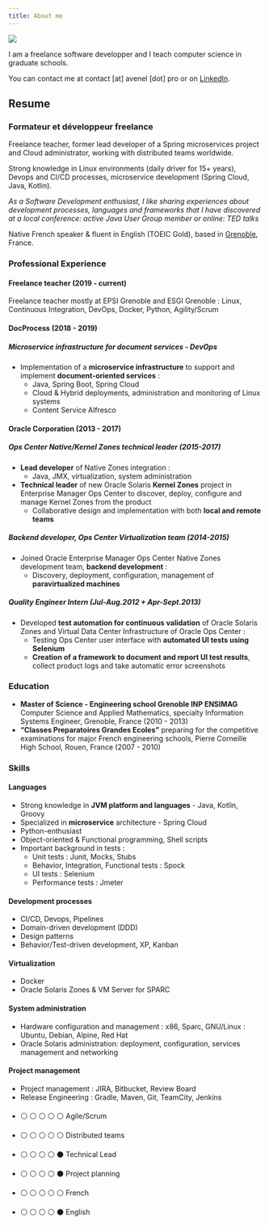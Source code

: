 ```yaml
---
title: About me
---
```


![](@assets/undraw/undraw_personal-info_yzls.svg)

I am a freelance software developper and I teach computer science in graduate schools.

You can contact me at contact [at] avenel [dot] pro or on [LinkedIn](https://www.linkedin.com/in/tom-avenel/).

## Resume

### Formateur et développeur freelance

Freelance teacher, former lead developer of a Spring microservices project and Cloud administrator, working with distributed teams worldwide.

Strong knowledge in Linux environments (daily driver for 15+ years), Devops and CI/CD processes, microservice development (Spring Cloud, Java, Kotlin).

_As a Software Development enthusiast, I like sharing experiences about development processes, languages and frameworks that I have discovered at a local conference: active Java User Group member or online: TED talks_

Native French speaker & fluent in English (TOEIC Gold), based in [Grenoble](https://www.wikidata.org/wiki/Q1289), France.

### Professional Experience

#### Freelance teacher (2019 - current)

Freelance teacher mostly at EPSI Grenoble and ESGI Grenoble : Linux, Continuous Integration, DevOps, Docker, Python, Agility/Scrum

#### DocProcess (2018 - 2019)

##### Microservice infrastructure for document services - DevOps

* Implementation of a **microservice infrastructure** to support and implement **document-oriented services** :
  * Java, Spring Boot, Spring Cloud
  * Cloud & Hybrid deployments, administration and monitoring of Linux systems
  * Content Service Alfresco

#### Oracle Corporation (2013 - 2017)

##### Ops Center Native/Kernel Zones technical leader (2015-2017)

* **Lead developer** of Native Zones integration :
  * Java, JMX, virtualization, system administration
* **Technical leader** of new Oracle Solaris **Kernel Zones** project in Enterprise Manager Ops Center to discover, deploy, configure and manage Kernel Zones from the product
  * Collaborative design and implementation with both **local and remote teams**

##### Backend developer, Ops Center Virtualization team (2014-2015)

* Joined Oracle Enterprise Manager Ops Center Native Zones development team, **backend development** :
  * Discovery, deployment, configuration, management of **paravirtualized machines**

##### Quality Engineer Intern (Jul-Aug.2012 + Apr-Sept.2013)

* Developed **test automation for continuous validation** of Oracle Solaris Zones and Virtual Data Center Infrastructure of Oracle Ops Center :
  * Testing Ops Center user interface with **automated UI tests using Selenium**
  * **Creation of a framework to document and report UI test results**, collect product logs and take automatic error screenshots

### Education

* **Master of Science - Engineering school Grenoble INP ENSIMAG** Computer Science and Applied Mathematics, specialty Information Systems Engineer, Grenoble, France (2010 - 2013)
* **“Classes Preparatoires Grandes Ecoles”** preparing for the competitive examinations for major French engineering schools, Pierre Corneille High School, Rouen, France (2007 - 2010)

### Skills

#### Languages

* Strong knowledge in **JVM platform and languages** - Java, Kotlin, Groovy
* Specialized in **microservice** architecture - Spring Cloud
* Python-enthusiast
* Object-oriented & Functional programming, Shell scripts
* Important background in tests :
  * Unit tests : Junit, Mocks, Stubs
  * Behavior, Integration, Functional tests : Spock
  * UI tests : Selenium
  * Performance tests : Jmeter

#### Development processes

* CI/CD, Devops, Pipelines
* Domain-driven development (DDD)
* Design patterns
* Behavior/Test-driven development, XP, Kanban

#### Virtualization

* Docker
* Oracle Solaris Zones & VM Server for SPARC

#### System administration

* Hardware configuration and management : x86, Sparc, GNU/Linux : Ubuntu, Debian, Alpine, Red Hat
* Oracle Solaris administration: deployment, configuration, services management and networking

#### Project management

* Project management : JIRA, Bitbucket, Review Board
* Release Engineering : Gradle, Maven, Git, TeamCity, Jenkins

####

* &#9898; &#9898; &#9898; &#9898; &#9898; Agile/Scrum
* &#9898; &#9898; &#9898; &#9898; &#9898; Distributed teams
* &#9898; &#9898; &#9898; &#9898; &#9899; Technical Lead
* &#9898; &#9898; &#9898; &#9898; &#9899; Project planning

* &#9898; &#9898; &#9898; &#9898; &#9898; French
* &#9898; &#9898; &#9898; &#9898; &#9899; English
